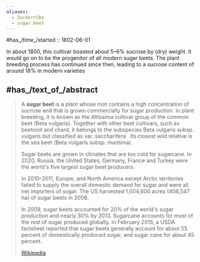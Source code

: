 ```yaml
---
aliases:
  - Zuckerrübe
  - sugar beet
---
```


#has_/time_/started :: 1802-06-01 

In about 1800, this cultivar boasted about 5–6% sucrose by (dry) weight.
It would go on to be the progenitor of all modern sugar beets.
The plant breeding process has continued since then, 
leading to a sucrose content of around 18% in modern varieties

## #has_/text_of_/abstract 


> A **sugar beet** is a plant whose root contains a high concentration of sucrose 
> and that is grown commercially for sugar production. 
> In plant breeding, it is known as the Altissima cultivar group of the common beet (Beta vulgaris). 
> Together with other beet cultivars, such as beetroot and chard, 
> it belongs to the subspecies Beta vulgaris subsp. vulgaris but classified as var. saccharifera . 
> Its closest wild relative is the sea beet (Beta vulgaris subsp. maritima).
>
> Sugar beets are grown in climates that are too cold for sugarcane. 
> In 2020, Russia, the United States, Germany, France and Turkey 
> were the world's five largest sugar beet producers. 
> 
> In 2010–2011, Europe, and North America except Arctic territories 
> failed to supply the overall domestic demand for sugar and were all net importers of sugar. 
> The US harvested 1,004,600 acres (406,547 ha) of sugar beets in 2008. 
> 
> In 2009, sugar beets accounted for 20% of the world's sugar production and nearly 30% by 2013. 
> Sugarcane accounts for most of the rest of sugar produced globally. 
> In February 2015, a USDA factsheet reported 
> that sugar beets generally account for about 55 percent of domestically produced sugar, 
> and sugar cane for about 45 percent.
>
> [Wikipedia](https://en.wikipedia.org/wiki/Sugar%20beet)





